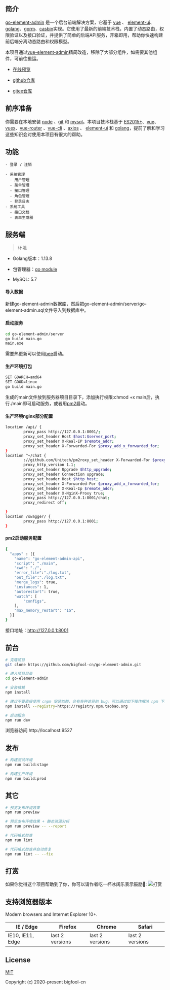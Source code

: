 ## 简介

[go-element-admin](https://go-vue.bigfool.cn) 是一个后台前端解决方案，它基于 [vue](https://github.com/vuejs/vue) 、 [element-ui](https://github.com/ElemeFE/element)、[golang](https://golang.org/)、[gorm](https://gorm.io/)、[casbin](https://casbin.org)实现。它使用了最新的前端技术栈，内置了动态路由，权限验证以及接口验证，并提供了简单的后端API服务，开箱即用，帮助你快速构建前后端分离动态路由和权限模型。

本项目通过[vue-element-admin](https://github.com/PanJiaChen/vue-element-admin)精简改造，移除了大部分组件，如需要其他组件，可前往搬运。

- [在线预览](https://go-vue.bigfool.cn)

- [github仓库](https://gitgub.com/bigfool-cn/go-element-admin)

- [gitee仓库](https://gitee.com/bigfool-cn/go-element-admin)


## 前序准备

你需要在本地安装 [node](http://nodejs.org/) 、[git](https://git-scm.com/) 和 [mysql](https://www.mysql.com/)。本项目技术栈基于 [ES2015+](http://es6.ruanyifeng.com/)、[vue](https://cn.vuejs.org/index.html)、[vuex](https://vuex.vuejs.org/zh-cn/)、[vue-router](https://router.vuejs.org/zh-cn/) 、[vue-cli](https://github.com/vuejs/vue-cli) 、[axios](https://github.com/axios/axios) 、 [element-ui](https://github.com/ElemeFE/element) 和 [golang](https://golang.org/)，提前了解和学习这些知识会对使用本项目有很大的帮助。


## 功能

```
- 登录 / 注销

- 系统管理
  - 用户管理
  - 菜单管理
  - 接口管理
  - 角色管理
  - 登录日志
- 系统工具
  - 接口文档
  - 表单生成器
```



## 服务端
>环境

* Golang版本：1.13.8

* 包管理器：[go module](https://github.com/golang/go/wiki/Modules)

* MySQL: 5.7
#### 导入数据
新建go-element-admin数据库，然后把go-element-admin/server/go-element-admin.sql文件导入到数据库中。

#### 启动服务
```bash
cd go-element-admin/server
go build main.go
main.exe
```
需要热更新可以使用[bee](https://github.com/beego/bee)启动。


#### 生产环境打包
```bash
SET GOARCH=amd64
SET GOOD=linux
go build main.go
```
生成的main文件放到服务器项目目录下，添加执行权限:chmod +x main后，执行./main即可启动服务，或者用[pm2](https://github.com/Unitech/pm2)启动。

#### 生产环境nginx部分配置
```bash
location /api/ {
        proxy_pass http://127.0.0.1:8001/;
        proxy_set_header Host $host:$server_port;
        proxy_set_header X-Real-IP $remote_addr;
        proxy_set_header X-Forwarded-For $proxy_add_x_forwarded_for;
}
location ^~/chat {
        ://github.com/Unitech/pm2roxy_set_header X-Forwarded-For $proxy_add_x_forwarded_for;
        proxy_http_version 1.1;
        proxy_set_header Upgrade $http_upgrade;
        proxy_set_header Connection upgrade;
        proxy_set_header Host $http_host;
        proxy_set_header X-Forwarded-For $proxy_add_x_forwarded_for;
        proxy_set_header X-Real-Ip $remote_addr;
        proxy_set_header X-NginX-Proxy true;
        proxy_pass http://127.0.0.1:8001/chat;
        proxy_redirect off;

}
location /swagger/ {
        proxy_pass http://127.0.0.1:8001;
}

```
#### pm2启动服务配置
```bash
{
  "apps" : [{
    "name": "go-element-admin-api",
    "script": "./main",
    "cwd": "./",
    "error_file":"./log.txt",
    "out_file":"./log.txt",
    "merge_logs": true,
    "instances": 1,
    "autorestart": true,
    "watch": [
        "configs",
    ],
    "max_memory_restart": "1G",
  }]
}
```
接口地址：http://127.0.0.1:8001

## 前台

```bash
# 克隆项目
git clone https://github.com/bigfool-cn/go-element-admin.git

# 进入项目目录
cd go-element-admin

# 安装依赖
npm install

# 建议不要直接使用 cnpm 安装依赖，会有各种诡异的 bug。可以通过如下操作解决 npm 下载速度慢的问题
npm install --registry=https://registry.npm.taobao.org

# 启动服务
npm run dev
```

浏览器访问 http://localhost:9527

## 发布

```bash
# 构建测试环境
npm run build:stage

# 构建生产环境
npm run build:prod
```

## 其它

```bash
# 预览发布环境效果
npm run preview

# 预览发布环境效果 + 静态资源分析
npm run preview -- --report

# 代码格式检查
npm run lint

# 代码格式检查并自动修复
npm run lint -- --fix
```

## 打赏
如果你觉得这个项目帮助到了你，你可以请作者吃一杯冰阔乐表示鼓励🍹:
![打赏](https://usenav-1256191445.cos.ap-guangzhou.myqcloud.com/pays.png)

## 支持浏览器版本

Modern browsers and Internet Explorer 10+.

| IE / Edge | Firefox | Chrome | Safari |
| --------- | --------- | --------- | --------- |
| IE10, IE11, Edge| last 2 versions| last 2 versions| last 2 versions

## License

[MIT](https://github.com/bigfool-cn/go-element-admin/blob/master/LICENSE)

Copyright (c) 2020-present bigfool-cn
